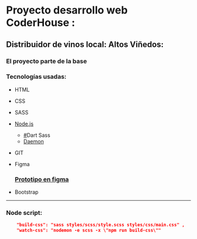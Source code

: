 # Proyecto desarrollo web CoderHouse :
## Distribuidor de vinos local: **Altos Viñedos**:

### El proyecto parte de la base 

### Tecnologías usadas:
- HTML 
- CSS
- SASS
- [Node.js](#Node-script)
    - [#](#)Dart Sass
    - [Daemon](#)
- GIT
- Figma

    ### [Prototipo en figma](https://www.figma.com/proto/y2227lSiW5rSrlrZZna2Dm/Proyecto-vi%C3%B1edos-b-w?page-id=0%3A1&node-id=84%3A14&viewport=2660%2C1537%2C0.40237241983413696&scaling=min-zoom)
- Bootstrap

---



### Node script:

```json
    "build-css": "sass styles/scss/style.scss styles/css/main.css" ,
    "watch-css": "nodemon -e scss -x \"npm run build-css\""
```

